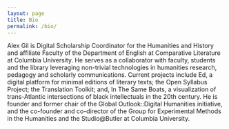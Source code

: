 ```yaml
---
layout: page
title: Bio
permalink: /bio/
---
```


Alex Gil is Digital Scholarship Coordinator for the Humanities and History and affiliate Faculty of the Department of English at Comparative Literature at Columbia University. He serves as a collaborator with faculty, students and the library leveraging non-trivial technologies in humanities research, pedagogy and scholarly communications. Current projects include Ed, a digital platform for minimal editions of literary texts; the Open Syllabus Project; the Translation Toolkit; and, In The Same Boats, a visualization of trans-Atlantic intersections of black intellectuals in the 20th century. He is founder and former chair of the Global Outlook::Digital Humanities initiative, and the co-founder and co-director of the Group for Experimental Methods in the Humanities and the Studio@Butler at Columbia University.
